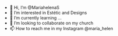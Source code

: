- 👋 Hi, I’m @MariahelenaS
- 👀 I’m interested in Estétic and Designs
- 🌱 I’m currently learning ...
- 💞️ I’m looking to collaborate on my church
- 📫 How to reach me in my Instagram @maria_helen

<!---
MariahelenaS/MariahelenaS is a ✨ special ✨
--->
